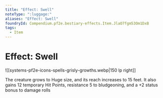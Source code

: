 ```yaml
---
title: "Effect: Swell"
noteType: ":luggage:"
aliases: "Effect: Swell"
foundryId: Compendium.pf2e.bestiary-effects.Item.JlaO7fgm53Om1DxB
tags:
  - Item
---
```


# Effect: Swell
![[systems-pf2e-icons-spells-grisly-growths.webp|150 lp right]]

The creature grows to Huge size, and its reach increases to 15 feet. It also gains 12 temporary Hit Points, resistance 5 to bludgeoning, and a +2 status bonus to damage rolls
